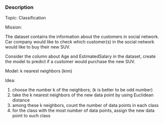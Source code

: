 ### Description

Topic: Classification

Mission: 

The dataset contains the information about the customers in social network.
Car company would like to check which customer(s) in the social network would like to buy their new SUV.

Consider the column about Age and EstimatedSalary in the dataset, create the model to predict if a customer would purchase the new SUV.

Model: k nearest neighbors (knn)

Idea:
1) choose the number k of the neighbors; (k is better to be odd number)
2) take the k nearest neighbors of the new data point by using Euclidean distance
3) among these k neighbors, count the number of data points in each class
4) for the class with the most number of data points, assign the new data point to such class

